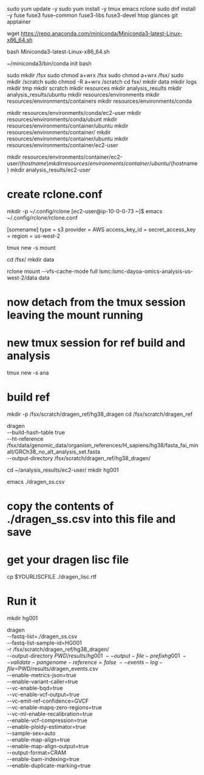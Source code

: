 sudo yum update -y
sudo yum install -y tmux emacs rclone
sudo dnf install -y fuse fuse3 fuse-common fuse3-libs fuse3-devel htop glances git apptainer


wget https://repo.anaconda.com/miniconda/Miniconda3-latest-Linux-x86_64.sh

bash Miniconda3-latest-Linux-x86_64.sh


~/miniconda3/bin/conda init
bash

sudo mkdir /fsx
sudo chmod a+wrx /fsx
sudo chmod a+wrx /fsx/
sudo mkdir /scratch
sudo chmod -R a+wrx /scratch
cd fsx/
mkdir data
mkdir logs
mkdir tmp
mkdir scratch
mkdir resources
mkdir analysis_results
mkdir analysis_results/ubuntu
mkdir resources/environments
mkdir resources/environments/containers
mkdir resources/environments/conda


mkdir resources/environments/conda/ec2-user
mkdir resources/environments/conda/ubunt
mkdir resources/environments/container/ubuntu
mkdir resources/environments/container/
mkdir resources/environments/container/ubuntu
mkdir resources/environments/container/ec2-user

mkdir resources/environments/container/ec2-user/$(hostname)
mkdir resources/environments/container/ubuntu/$(hostname)
mkdir analysis_results/ec2-user

# create rclone.conf

 mkdir -p ~/.config/rclone
[ec2-user@ip-10-0-0-73 ~]$ emacs ~/.config/rclone/rclone.conf

[somename]
type = s3
provider = AWS
access_key_id = <AK>
secret_access_key = <SAK>
region = us-west-2

tmux new -s mount

cd /fsx/
mkdir data

rclone mount --vfs-cache-mode full lsmc:lsmc-dayoa-omics-analysis-us-west-2/data data

# now detach from the tmux session leaving the mount running

# new tmux session for ref build and analysis

tmux new -s ana

# build ref
mkdir -p /fsx/scratch/dragen_ref/hg38_dragen
cd /fsx/scratch/dragen_ref

dragen \
  --build-hash-table true \
  --ht-reference /fsx/data/genomic_data/organism_references/H_sapiens/hg38/fasta_fai_minalt/GRCh38_no_alt_analysis_set.fasta \
  --output-directory /fsx/scratch/dragen_ref/hg38_dragen/


cd ~/analysis_results/ec2-user/
mkdir hg001

emacs ./dragen_ss.csv
# copy the contents of ./dragen_ss.csv into this file and save

# get your dragen lisc file

cp $YOURLISCFILE ./dragen_lisc.rtf


# Run it

mkdir hg001

dragen \
    --fastq-list=./dragen_ss.csv \
    --fastq-list-sample-id=HG001 \
    -r  /fsx/scratch/dragen_ref/hg38_dragen/ \
    --output-directory $PWD/results/hg001 \
    --output-file-prefix hg001 \
    --validate-pangenome-reference=false \
    --events-log-file=$PWD/results/dragen_events.csv \
    --enable-metrics-json=true \
    --enable-variant-caller=true \
    --vc-enable-bqd=true \
    --vc-enable-vcf-output=true \
    --vc-emit-ref-confidence=GVCF \
    --vc-enable-mapq-zero-regions=true \
    --vc-ml-enable-recalibration=true \
    --enable-vcf-compression=true \
    --enable-ploidy-estimator=true \
    --sample-sex=auto \
    --enable-map-align=true \
    --enable-map-align-output=true \
    --output-format=CRAM \
    --enable-bam-indexing=true \
    --enable-duplicate-marking=true


